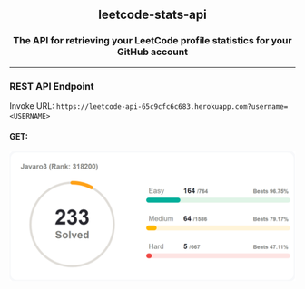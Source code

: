 <h2 align="center">leetcode-stats-api</h2>
<h3 align="center">The API for retrieving your LeetCode profile statistics for your GitHub account</h3>

***
### REST API Endpoint

Invoke URL: `https://leetcode-api-65c9cfc6c683.herokuapp.com?username=<USERNAME>`

#### GET:
<img src="https://github.com/Javaro3/LeetCodeApi/blob/main/images/get.png" width="800">
